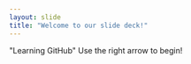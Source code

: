 ```yaml
---
layout: slide
title: "Welcome to our slide deck!"
---
```

"Learning GitHub"
Use the right arrow to begin!
